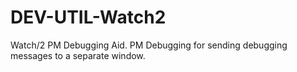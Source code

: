 # DEV-UTIL-Watch2
Watch/2 PM Debugging Aid. PM Debugging for sending debugging messages to a separate window.
